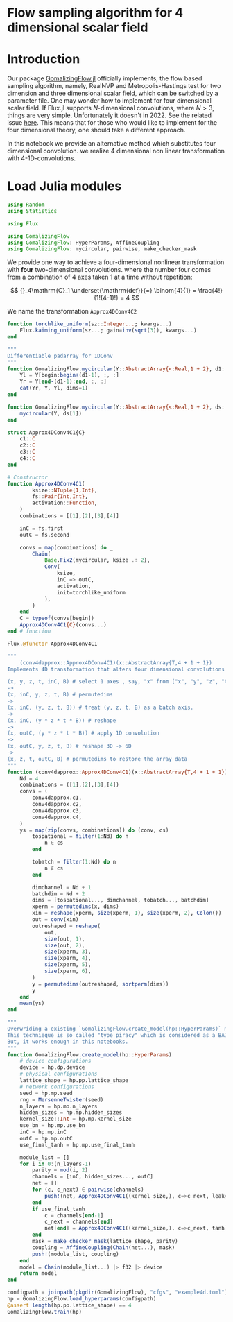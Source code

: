 # Flow sampling algorithm for 4 dimensional scalar field

# Introduction

Our package [GomalizingFlow.jl](https://github.com/AtelierArith/GomalizingFlow.jl) officially implements, the flow based
sampling algorithm, namely, RealNVP and Metropolis-Hastings test for two
dimension and three dimensional scalar field, which can be switched by a
parameter file. One may wonder how to implement for four dimensional scalar field. If Flux.jl supports $N$-dimensional convolutions, where $N > 3$, things are very simple. Unfortunately it doesn't in 2022. See the related issue [here](https://github.com/FluxML/Flux.jl/issues/451). This means that for those who would like to implement for the four dimensional theory, one should take a different approach.

In this notebook we provide an alternative method which substitutes four dimensional convolution. we realize 4 dimensional non linear transformation with 4-1D-convolutions.


# Load Julia modules

```julia
using Random
using Statistics

using Flux
```

```julia
using GomalizingFlow
using GomalizingFlow: HyperParams, AffineCoupling
using GomalizingFlow: mycircular, pairwise, make_checker_mask
```

We provide one way to achieve a four-dimensional nonlinear transformation with **four** two-dimensional convolutions. where the number four comes from a combination of 4 axes taken 1 at a time without repetition:

$$
{}_4\mathrm{C}_1 \underset{\mathrm{def}}{=} \binom{4}{1} = \frac{4!}{1!(4-1)!} = 4
$$

We name the transformation `Approx4DConv4C2`

```julia
function torchlike_uniform(sz::Integer...; kwargs...)
    Flux.kaiming_uniform(sz...; gain=inv(sqrt(3)), kwargs...)
end
```

```julia
"""
Differentiable padarray for 1DConv
"""
function GomalizingFlow.mycircular(Y::AbstractArray{<:Real,1 + 2}, d1::Int=1)
    Yl = Y[begin:begin+(d1-1), :, :]
    Yr = Y[end-(d1-1):end, :, :]
    cat(Yr, Y, Yl, dims=1)
end

function GomalizingFlow.mycircular(Y::AbstractArray{<:Real,1 + 2}, ds::NTuple{1,Int})
    mycircular(Y, ds[1])
end
```

```julia
struct Approx4DConv4C1{C}
    c1::C
    c2::C
    c3::C
    c4::C
end

# Constructor
function Approx4DConv4C1(
        ksize::NTuple{1,Int}, 
        fs::Pair{Int,Int}, 
        activation::Function,
    )
    combinations = [[1],[2],[3],[4]]

    inC = fs.first
    outC = fs.second

    convs = map(combinations) do _
        Chain(
            Base.Fix2(mycircular, ksize .÷ 2), 
            Conv(
                ksize, 
                inC => outC,
                activation,
                init=torchlike_uniform
            ),
        )
    end
    C = typeof(convs[begin])
    Approx4DConv4C1{C}(convs...)
end # function

Flux.@functor Approx4DConv4C1
```

```julia
"""
    (conv4dapprox::Approx4DConv4C1)(x::AbstractArray{T,4 + 1 + 1})
Implements 4D transformation that alters four dimensional convolutions

(x, y, z, t, inC, B) # select 1 axes , say, "x" from ["x", "y", "z", "t"] in this example
->
(x, inC, y, z, t, B) # permutedims
-> 
(x, inC, (y, z, t, B)) # treat (y, z, t, B) as a batch axis.
->
(x, inC, (y * z * t * B)) # reshape
-> 
(x, outC, (y * z * t * B)) # apply 1D convolution
->
(x, outC, y, z, t, B) # reshape 3D -> 6D
-> 
(x, z, t, outC, B) # permutedims to restore the array data
"""
function (conv4dapprox::Approx4DConv4C1)(x::AbstractArray{T,4 + 1 + 1}) where {T}
    Nd = 4
    combinations = ([1],[2],[3],[4])
    convs = (
        conv4dapprox.c1,
        conv4dapprox.c2,
        conv4dapprox.c3,
        conv4dapprox.c4,
    )
    ys = map(zip(convs, combinations)) do (conv, cs)
        tospational = filter(1:Nd) do n
            n ∈ cs
        end

        tobatch = filter(1:Nd) do n
            n ∉ cs
        end

        dimchannel = Nd + 1
        batchdim = Nd + 2
        dims = [tospational..., dimchannel, tobatch..., batchdim]
        xperm = permutedims(x, dims)
        xin = reshape(xperm, size(xperm, 1), size(xperm, 2), Colon())
        out = conv(xin)
        outreshaped = reshape(
            out,
            size(out, 1),
            size(out, 2),
            size(xperm, 3),
            size(xperm, 4),
            size(xperm, 5),
            size(xperm, 6),
        )
        y = permutedims(outreshaped, sortperm(dims))
        y
    end
    mean(ys)
end
```

```julia
"""
Overwriding a existing `GomalizingFlow.create_model(hp::HyperParams)` method for our own purpose.
This technieque is so called "type piracy" which is considered as a BAD idea.
But, it works enough in this notebooks.
"""
function GomalizingFlow.create_model(hp::HyperParams)
    # device configurations
    device = hp.dp.device
    # physical configurations
    lattice_shape = hp.pp.lattice_shape
    # network configurations
    seed = hp.mp.seed
    rng = MersenneTwister(seed)
    n_layers = hp.mp.n_layers
    hidden_sizes = hp.mp.hidden_sizes
    kernel_size::Int = hp.mp.kernel_size
    use_bn = hp.mp.use_bn
    inC = hp.mp.inC
    outC = hp.mp.outC
    use_final_tanh = hp.mp.use_final_tanh

    module_list = []
    for i in 0:(n_layers-1)
        parity = mod(i, 2)
        channels = [inC, hidden_sizes..., outC]
        net = []
        for (c, c_next) ∈ pairwise(channels)
            push!(net, Approx4DConv4C1((kernel_size,), c=>c_next, leakyrelu))
        end
        if use_final_tanh
            c = channels[end-1]
            c_next = channels[end]
            net[end] = Approx4DConv4C1((kernel_size,), c=>c_next, tanh)
        end
        mask = make_checker_mask(lattice_shape, parity)
        coupling = AffineCoupling(Chain(net...), mask)
        push!(module_list, coupling)
    end
    model = Chain(module_list...) |> f32 |> device
    return model
end
```

```julia
configpath = joinpath(pkgdir(GomalizingFlow), "cfgs", "example4d.toml")
hp = GomalizingFlow.load_hyperparams(configpath)
@assert length(hp.pp.lattice_shape) == 4
GomalizingFlow.train(hp)
```
